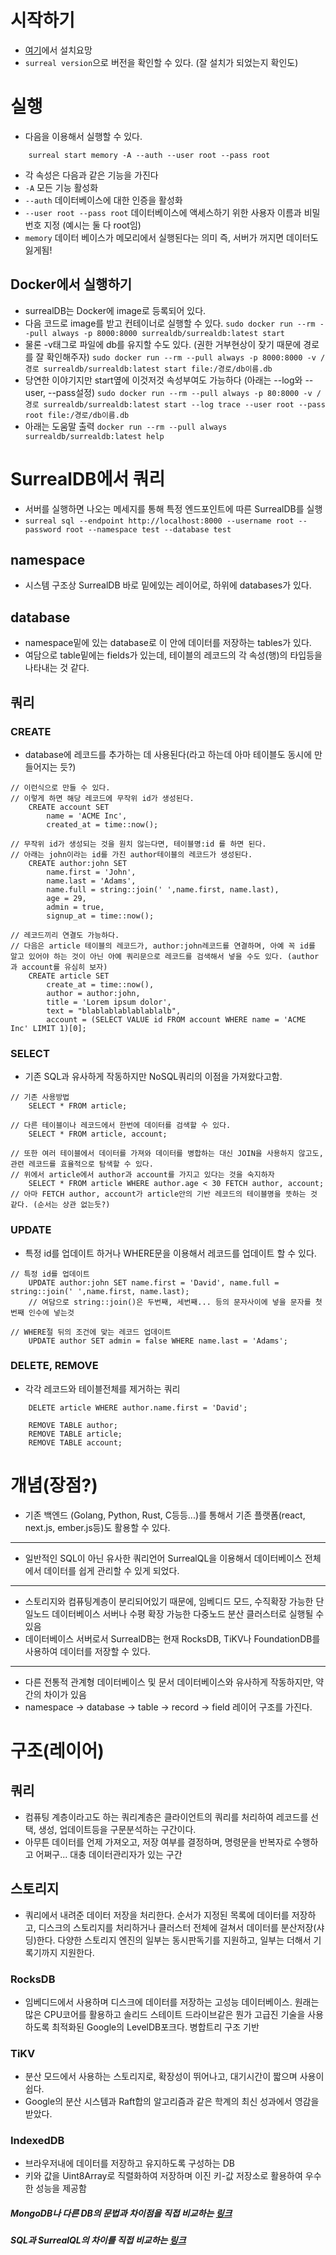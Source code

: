 # 시작하기
- [여기](https://surrealdb.com/docs/surrealdb/installation)에서 설치요망
- ```surreal version```으로 버전을 확인할 수 있다. (잘 설치가 되었는지 확인도)

# 실행
- 다음을 이용해서 실행할 수 있다.
```
	surreal start memory -A --auth --user root --pass root
```
- 각 속성은 다음과 같은 기능을 가진다
- ```-A``` 모든 기능 활성화
- ```--auth``` 데이터베이스에 대한 인증을 활성화
- ```--user root --pass root``` 데이터베이스에 액세스하기 위한 사용자 이름과 비밀번호 지정 (예시는 둘 다 root임)
- ```memory``` 데이터 베이스가 메모리에서 실행된다는 의미 즉, 서버가 꺼지면 데이터도 잃게됨!

## Docker에서 실행하기
- surrealDB는 Docker에 image로 등록되어 있다.
- 다음 코드로 image를 받고 컨테이너로 실행할 수 있다.
```sudo docker run --rm --pull always -p 8000:8000 surrealdb/surrealdb:latest start```
- 물론 -v태그로 파일에 db를 유지할 수도 있다. (권한 거부현상이 잦기 때문에 경로를 잘 확인해주자)
```sudo docker run --rm --pull always -p 8000:8000 -v /경로 surrealdb/surrealdb:latest start file:/경로/db이름.db```
- 당연한 이야기지만 start옆에 이것저것 속성부여도 가능하다 (아래는 --log와 --user, --pass설정)
```sudo docker run --rm --pull always -p 80:8000 -v /경로 surrealdb/surrealdb:latest start --log trace --user root --pass root file:/경로/db이름.db```
- 아래는 도움말 출력
```docker run --rm --pull always surrealdb/surrealdb:latest help```


# SurrealDB에서 쿼리
- 서버를 실행하면 나오는 메세지를 통해 특정 엔드포인트에 따른 SurrealDB를 실행
- ```surreal sql --endpoint http://localhost:8000 --username root --password root --namespace test --database test```
## namespace
- 시스템 구조상 SurrealDB 바로 밑에있는 레이어로, 하위에 databases가 있다.
## database
- namespace밑에 있는 database로 이 안에 데이터를 저장하는 tables가 있다.
- 여담으로 table밑에는 fields가 있는데, 테이블의 레코드의 각 속성(행)의 타입등을 나타내는 것 같다.

## 쿼리
### CREATE
- database에 레코드를 추가하는 데 사용된다(라고 하는데 아마 테이블도 동시에 만들어지는 듯?)
```
// 이런식으로 만들 수 있다.
// 이렇게 하면 해당 레코드에 무작위 id가 생성된다.
	CREATE account SET
		name = 'ACME Inc',
		created_at = time::now();

// 무작위 id가 생성되는 것을 원치 않는다면, 테이블명:id 를 하면 된다.
// 아래는 john이라는 id를 가진 author테이블의 레코드가 생성된다.
	CREATE author:john SET
		name.first = 'John',
		name.last = 'Adams',
		name.full = string::join(' ',name.first, name.last),
		age = 29,
		admin = true,
		signup_at = time::now();

// 레코드끼리 연결도 가능하다.
// 다음은 article 테이블의 레코드가, author:john레코드를 연결하며, 아예 꼭 id를 알고 있어야 하는 것이 아닌 아예 쿼리문으로 레코드를 검색해서 넣을 수도 있다. (author과 account를 유심히 보자)
	CREATE article SET
		create_at = time::now(),
		author = author:john,
		title = 'Lorem ipsum dolor',
		text = "blablablablablablalb",
		account = (SELECT VALUE id FROM account WHERE name = 'ACME Inc' LIMIT 1)[0];
```

### SELECT
- 기존 SQL과 유사하게 작동하지만 NoSQL쿼리의 이점을 가져왔다고함.
```
// 기존 사용방법
	SELECT * FROM article;

// 다른 테이블이나 레코드에서 한번에 데이터를 검색할 수 있다.
	SELECT * FROM article, account;

// 또한 여러 테이블에서 데이터를 가져와 데이터를 병합하는 대신 JOIN을 사용하지 않고도, 관련 레코드를 효율적으로 탐색할 수 있다.
// 위에서 article에서 author과 account를 가지고 있다는 것을 숙지하자
	SELECT * FROM article WHERE author.age < 30 FETCH author, account;
// 아마 FETCH author, account가 article안의 기반 레코드의 테이블명을 뜻하는 것 같다. (순서는 상관 없는듯?)
```

### UPDATE
- 특정 id를 업데이트 하거나 WHERE문을 이용해서 레코드를 업데이트 할 수 있다.
```
// 특정 id를 업데이트
	UPDATE author:john SET name.first = 'David', name.full = string::join(' ',name.first, name.last);
	// 여담으로 string::join()은 두번째, 세번째... 등의 문자사이에 넣을 문자를 첫번째 인수에 넣는것

// WHERE절 뒤의 조건에 맞는 레코드 업데이트
	UPDATE author SET admin = false WHERE name.last = 'Adams';
```

### DELETE, REMOVE
- 각각 레코드와 테이블전체를 제거하는 쿼리
```
	DELETE article WHERE author.name.first = 'David';

	REMOVE TABLE author;
	REMOVE TABLE article;
	REMOVE TABLE account;
```


# 개념(장점?)
- 기존 백엔드 (Golang, Python, Rust, C등등...)를 통해서 기존 플랫폼(react, next.js, ember.js등)도 활용할 수 있다.
------
- 일반적인 SQL이 아닌 유사한 쿼리언어 SurrealQL을 이용해서 데이터베이스 전체에서 데이터를 쉽게 관리할 수 있게 되었다.
------
- 스토리지와 컴퓨팅계층이 분리되어있기 때문에, 임베디드 모드, 수직확장 가능한 단일노드 데이터베이스 서버나 수평 확장 가능한 다중노드 분산 클러스터로 실행될 수 있음
- 데이터베이스 서버로서 SurrealDB는 현재 RocksDB, TiKV나 FoundationDB를 사용하여 데이터를 저장할 수 있다.
------
- 다른 전통적 관계형 데이터베이스 및 문서 데이터베이스와 유사하게 작동하지만, 약간의 차이가 있음
- namespace -> database -> table -> record -> field 레이어 구조를 가진다.

# 구조(레이어)
## 쿼리
- 컴퓨팅 계층이라고도 하는 쿼리계층은 클라이언트의 쿼리를 처리하여 레코드를 선택, 생성, 업데이트등을 구문분석하는 구간이다.
- 아무튼 데이터를 언제 가져오고, 저장 여부를 결정하며, 명령문을 반복자로 수행하고 어쩌구... 대충 데이터관리자가 있는 구간

## 스토리지
- 쿼리에서 내려준 데이터 저장을 처리한다. 순서가 지정된 목록에 데이터를 저장하고, 디스크의 스토리지를 처리하거나 클러스터 전체에 걸쳐서 데이터를 분산저장(샤딩)한다. 다양한 스토리지 엔진의 일부는 동시판독기를 지원하고, 일부는 더해서 기록기까지 지원한다.

### RocksDB
- 임베디드에서 사용하며 디스크에 데이터를 저장하는 고성능 데이터베이스. 원래는 많은 CPU코어를 활용하고 솔리드 스테이트 드라이브같은 뭔가 고급진 기술을 사용하도록 최적화된 Google의 LevelDB포크다. 병합트리 구조 기반

### TiKV
- 분산 모드에서 사용하는 스토리지로, 확장성이 뛰어나고, 대기시간이 짧으며 사용이 쉽다.
- Google의 분산 시스템과 Raft합의 알고리즘과 같은 학계의 최신 성과에서 영감을 받았다.

### IndexedDB
- 브라우저내에 데이터를 저장하고 유지하도록 구성하는 DB
- 키와 값을 Uint8Array로 직렬화하여 저장하며 이진 키-값 저장소로 활용하여 우수한 성능을 제공함

##### MongoDB나 다른 DB의 문법과 차이점을 직접 비교하는 [링크](https://surrealdb.com/docs/surrealdb/introduction/mongo)
##### SQL과 SurrealQL의 차이를 직접 비교하는 [링크](https://surrealdb.com/docs/surrealdb/introduction/sql)
